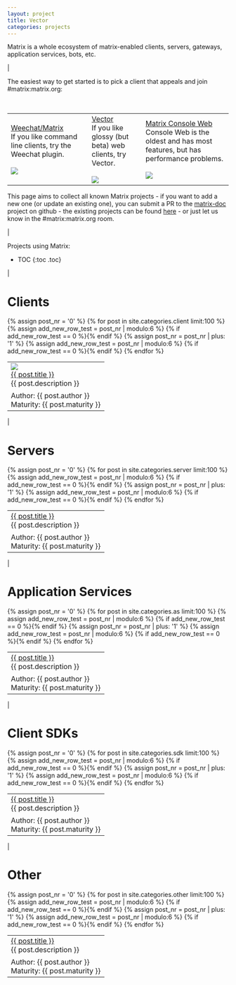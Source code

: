 ```yaml
---
layout: project
title: Vector
categories: projects
---
```


<div class='font18'>
Matrix is a whole ecosystem of matrix-enabled clients, servers, gateways, application services, bots, etc.
</div>

|

<div class='font18 bold'>
The easiest way to get started is to pick a client that appeals and join #matrix:matrix.org:
</div>

&nbsp;
<table class='bigtable'>
  <tr>
    <td class='bigproject'>
      <a href='./client/weechat.html' class='font18 bold'>
        Weechat/Matrix
      </a><br />
      If you like command line clients, try the Weechat plugin.<br /><br />
      <a href='./client/weechat.html'>
        <img src='https://matrix.org/blog/wp-content/uploads/2015/04/Screen-Shot-2015-08-07-at-13.31.29-300x209.png'>
      </a>
    </td>
    <td class='bigproject'>
      <a href='./client/vector.html' class='font18 bold'>
        Vector
      </a><br />
      If you like glossy (but beta) web clients, try Vector.<br /><br />
      <a href='./client/vector.html'>
        <img src='https://matrix.org/blog/wp-content/uploads/2015/04/vector030216-300x204.png'>
      </a>
    </td>
    <td class='bigproject'>
      <a href='./client/matrix-console-web.html' class='font18 bold'>
        Matrix Console Web
      </a><br />
      Console Web is the oldest and has most features, but has performance problems.<br /><br />
      <a href='./client/matrix-console-web.html'>
        <img src='https://matrix.org/blog/wp-content/uploads/2015/04/Screen-Shot-2015-08-07-at-13.28.53-300x195.png'>
      </a>
    </td>
  </tr>
</table>


This page aims to collect all known Matrix projects - if you want to add a new one (or update an existing one), you can submit a PR to the [matrix-doc](https://github.com/matrix-org/matrix-doc) project on github - the existing projects can be found [here](https://github.com/matrix-org/matrix-doc/tree/master/supporting-docs/projects) - or just let us know in the #matrix:matrix.org room.

| 

<div class='font18'>
Projects using Matrix:
</div>

* TOC
{:toc .toc}

|

Clients
=======

<table>
  {% assign post_nr = '0' %}
  {% for post in site.categories.client limit:100 %}
    {% assign add_new_row_test = post_nr | modulo:6 %}
    {% if add_new_row_test == 0 %}<tr>{% endif %}
      <td class='project'>
        <a href='/docs{{ BASE_PATH }}{{ post.url }}'> 
          <img class='thumbnail' src='{{ post.thumbnail }}'>
        </a>
        <br />
        <a href='/docs{{ BASE_PATH }}{{ post.url }}'>  
          {{ post.title }}
        </a><br />
        <div style='margin-bottom: 8px;'>
          {{ post.description }}
        </div> 
        Author: {{ post.author }}<br />
        Maturity: {{ post.maturity }} 
      </td>
      {% assign post_nr = post_nr | plus: '1' %}
      {% assign add_new_row_test = post_nr | modulo:6 %}
    {% if add_new_row_test == 0 %}</tr>{% endif %}
  {% endfor %}  

 </tr>
</table>

|

Servers
=======

<table>
  {% assign post_nr = '0' %}
  {% for post in site.categories.server limit:100 %}
    {% assign add_new_row_test = post_nr | modulo:6 %}
    {% if add_new_row_test == 0 %}<tr>{% endif %}
      <td class='project'>
        <a href='/docs{{ BASE_PATH }}{{ post.url }}'>
          {{ post.title }}
        </a><br />
        <div style='margin-bottom: 8px;'>
          {{ post.description }}
        </div>
        Author: {{ post.author }}<br />
        Maturity: {{ post.maturity }}
      </td>
      {% assign post_nr = post_nr | plus: '1' %}
      {% assign add_new_row_test = post_nr | modulo:6 %}
    {% if add_new_row_test == 0 %}</tr>{% endif %}
  {% endfor %}

 </tr>
</table>


|

Application Services
====================

<table>
  {% assign post_nr = '0' %}
  {% for post in site.categories.as limit:100 %}
    {% assign add_new_row_test = post_nr | modulo:6 %}
    {% if add_new_row_test == 0 %}<tr>{% endif %}
      <td class='project'>
        <a href='/docs{{ BASE_PATH }}{{ post.url }}'>
          {{ post.title }}
        </a><br />
        <div style='margin-bottom: 8px;'>
          {{ post.description }}
        </div>
        Author: {{ post.author }}<br />
        Maturity: {{ post.maturity }}
      </td>
      {% assign post_nr = post_nr | plus: '1' %}
      {% assign add_new_row_test = post_nr | modulo:6 %}
    {% if add_new_row_test == 0 %}</tr>{% endif %}
  {% endfor %}

 </tr>
</table>

|

Client SDKs
===========

<table>
  {% assign post_nr = '0' %}
  {% for post in site.categories.sdk limit:100 %}
    {% assign add_new_row_test = post_nr | modulo:6 %}
    {% if add_new_row_test == 0 %}<tr>{% endif %}
      <td class='project'>
        <a href='/docs{{ BASE_PATH }}{{ post.url }}'>
          {{ post.title }}
        </a><br />
        <div style='margin-bottom: 8px;'>
          {{ post.description }}
        </div>
        Author: {{ post.author }}<br />
        Maturity: {{ post.maturity }}
      </td>
      {% assign post_nr = post_nr | plus: '1' %}
      {% assign add_new_row_test = post_nr | modulo:6 %}
    {% if add_new_row_test == 0 %}</tr>{% endif %}
  {% endfor %}

 </tr>
</table>

|

Other
=====

<table>
  {% assign post_nr = '0' %}
  {% for post in site.categories.other limit:100 %}
    {% assign add_new_row_test = post_nr | modulo:6 %}
    {% if add_new_row_test == 0 %}<tr>{% endif %}
      <td class='project'>
        <a href='/docs{{ BASE_PATH }}{{ post.url }}'>
          {{ post.title }}
        </a><br />
        <div style='margin-bottom: 8px;'>
          {{ post.description }}
        </div>
        Author: {{ post.author }}<br />
        Maturity: {{ post.maturity }}
      </td>
      {% assign post_nr = post_nr | plus: '1' %}
      {% assign add_new_row_test = post_nr | modulo:6 %}
    {% if add_new_row_test == 0 %}</tr>{% endif %}
  {% endfor %}

 </tr>
</table>

